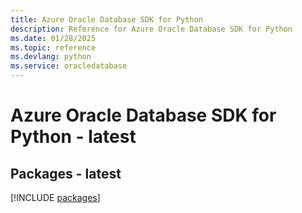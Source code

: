 ```yaml
---
title: Azure Oracle Database SDK for Python
description: Reference for Azure Oracle Database SDK for Python
ms.date: 01/28/2025
ms.topic: reference
ms.devlang: python
ms.service: oracledatabase
---
```

# Azure Oracle Database SDK for Python - latest
## Packages - latest
[!INCLUDE [packages](oracle-database-index.md)]